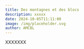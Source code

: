 ```yaml
---
title: Des montagnes et des blocs
description: xxxxx
date: 2024-10-05T11:11:00
image: /img/placeholder.svg
author: AMCBL
---
```

XXXXXXX
